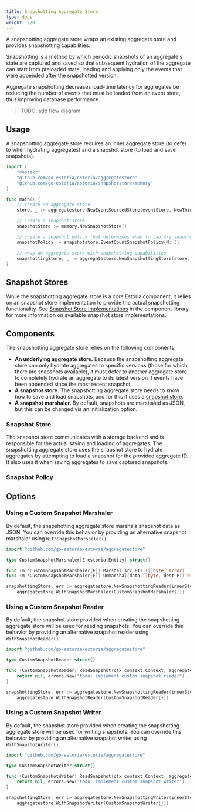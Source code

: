 ```yaml
---
title: Snapshotting Aggregate Store
type: docs
weight: 220
---
```


A snapshotting aggregate store wraps an existing aggregate store and provides snapshotting capabilities.

Snapshotting is a method by which periodic shapshots of an aggregate's state are captured and saved so that subsequent hydration of the aggregate can start from preloaded state, loading and applying only the events that were appended after the snapshotted version.

Aggregate snapshotting decreases load-time latency for aggregates be reducing the number of events that must be loaded from an event store, thus improving database performance.

>TODO: add flow diagram

## Usage

A snapshotting aggregate store requires an inner aggregate store (to defer to when hydrating aggregates) and a snapshot store (to load and save snapshots).

```go
import (
    "context"
    "github.com/go-estoria/estoria/aggregatestore"
	"github.com/go-estoria/estoria/snapshotstore/memory"
)

func main() {
	// create an aggregate store
	store, _ := aggregatestore.NewEventSourcedStore(eventStore, NewThing)

    // create a snapshot store
	snapshotStore := memory.NewSnapshotStore()

	// create a snapshot policy that determines when to capture snapshots
	snapshotPolicy := snapshotstore.EventCountSnapshotPolicy{N: 3}

	// wrap an aggregate store with snapshotting capabilities
	snapshottingStore, _ := aggregatestore.NewSnapshottingStore(store, snapshotStore, snapshotPolicy)
}
```

## Snapshot Stores

While the snapshotting aggregate store is a core Estoria component, it relies on an snapshot store implementation to provide the actual snapshotting functionality. See [Snapshot Store Implementations](../../../component-library/#snapshot-store-implementations) in the component library for more information on available snapshot store implementations.

## Components

The snapshotting aggregate store relies on the following components:

- **An underlying aggregate store.** Because the snapshotting aggregate store can only hydrate aggregates to specific versions (those for which there are snapshots available), it must defer to another aggregate store to completely hydrate an aggregate to its latest version if events have been appended since the most recent snapshot.
- **A snapshot store.** The snapshotting aggregate store needs to know how to save and load snapshots, and for this it uses a [snapshot store](../snapshot_store/).
- **A snapshot marshaler.** By default, snapshots are marshaled as JSON, but this can be changed via an initialization option.

### Snapshot Store

The snapshot store communicates with a storage backend and is responsible for the actual saving and loading of aggregates. The snapshotting aggregate store uses the snapshot store to hydrate aggregates by attempting to load a snapshot for the provided aggregate ID. It also uses it when saving aggregates to save captured snapshots.

### Snapshot Policy

## Options

### Using a Custom Snapshot Marshaler

By default, the snapshotting aggregate store marshals snapshot data as JSON. You can override this behavior by providing an alternative snapshot marshaler using `WithSnapshotMarshaler()`.

```go
import "github.com/go-estoria/estoria/aggregatestore"

type CustomSnapshotMarshaler[E estoria.Entity] struct{}

func (m *CustomSnapshotMarshaler[E]) Marshal(src PT) ([]byte, error)
func (m *CustomSnapshotMarshaler[E]) Unmarshal(data []byte, dest PT) error

snapshottingStore, err := aggregatestore.NewSnapshottingReader(innerStore, snapshotter,
	aggregatestore.WithSnapshotMarshaler(CustomSnapshotMarshaler{}))
```

### Using a Custom Snapshot Reader

By default, the snapshot store provided when creating the snapshotting aggregate store will be used for reading snapshots. You can override this behavior by providing an alternative snapshot reader using `WithSnapshotReader()`.

```go
import "github.com/go-estoria/estoria/aggregatestore"

type CustomSnapshotReader struct{}

func (CustomSnapshotReader) ReadSnapshot(ctx context.Context, aggregateID typeid.UUID, opts snapshotstore.ReadSnapshotOptions) (*snapshotstore.AggregateSnapshot, error) {
	return nil, errors.New("todo: implement custom snapshot reader")
}

snapshottingStore, err := aggregatestore.NewSnapshottingReader(innerStore, snapshotter,
	aggregatestore.WithSnapshotReader(CustomSnapshotReader{}))
```

### Using a Custom Snapshot Writer

By default, the snapshot store provided when creating the snapshotting aggregate store will be used for writing snapshots. You can override this behavior by providing an alternative snapshot writer using `WithSnapshotWriter()`.

```go
import "github.com/go-estoria/estoria/aggregatestore"

type CustomSnapshotWriter struct{}

func (CustomSnapshotWriter) ReadSnapshot(ctx context.Context, aggregateID typeid.UUID) (*aggregatestore.Snapshot, error) {
	return nil, errors.New("todo: implement custom snapshot writer")
}

snapshottingStore, err := aggregatestore.NewSnapshottingWriter(innerStore, snapshotter,
	aggregatestore.WithSnapshotWriter(CustomSnapshotWriter{}))
```